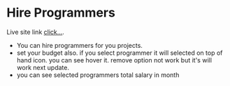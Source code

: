 # Hire Programmers

 Live site link [click...](https://github.com/facebook/create-react-app).

- You can hire programmers for you projects.
- set your budget also. if you select programmer it will selected on top of hand icon. you can see hover it. remove option not work but it's will work next update.
- you can see selected programmers total salary in month